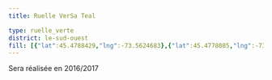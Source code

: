 ```yaml
---
title: Ruelle VerSa Teal

type: ruelle_verte
district: le-sud-ouest
fill: [{"lat":45.4788429,"lng":-73.5624683},{"lat":45.4778085,"lng":-73.561669}]
---
```


Sera réalisée en 2016/2017